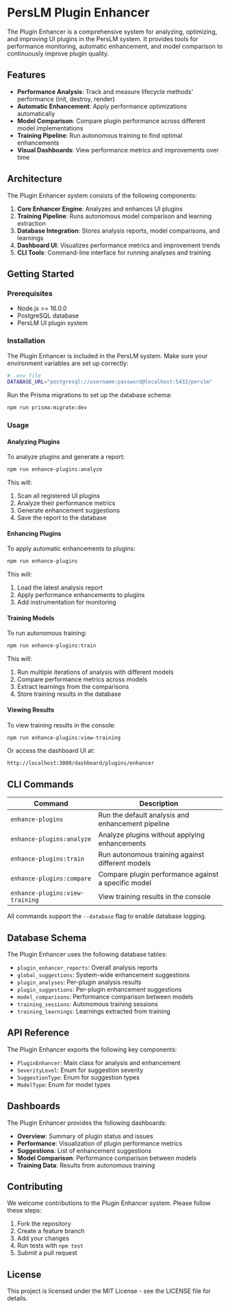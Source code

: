 # PersLM Plugin Enhancer

The Plugin Enhancer is a comprehensive system for analyzing, optimizing, and improving UI plugins in the PersLM system. It provides tools for performance monitoring, automatic enhancement, and model comparison to continuously improve plugin quality.

## Features

- **Performance Analysis**: Track and measure lifecycle methods' performance (init, destroy, render)
- **Automatic Enhancement**: Apply performance optimizations automatically
- **Model Comparison**: Compare plugin performance across different model implementations
- **Training Pipeline**: Run autonomous training to find optimal enhancements
- **Visual Dashboards**: View performance metrics and improvements over time

## Architecture

The Plugin Enhancer system consists of the following components:

1. **Core Enhancer Engine**: Analyzes and enhances UI plugins
2. **Training Pipeline**: Runs autonomous model comparison and learning extraction
3. **Database Integration**: Stores analysis reports, model comparisons, and learnings
4. **Dashboard UI**: Visualizes performance metrics and improvement trends
5. **CLI Tools**: Command-line interface for running analyses and training

## Getting Started

### Prerequisites

- Node.js >= 16.0.0
- PostgreSQL database
- PersLM UI plugin system

### Installation

The Plugin Enhancer is included in the PersLM system. Make sure your environment variables are set up correctly:

```bash
# .env file
DATABASE_URL="postgresql://username:password@localhost:5432/perslm"
```

Run the Prisma migrations to set up the database schema:

```bash
npm run prisma:migrate:dev
```

### Usage

#### Analyzing Plugins

To analyze plugins and generate a report:

```bash
npm run enhance-plugins:analyze
```

This will:
1. Scan all registered UI plugins
2. Analyze their performance metrics
3. Generate enhancement suggestions
4. Save the report to the database

#### Enhancing Plugins

To apply automatic enhancements to plugins:

```bash
npm run enhance-plugins
```

This will:
1. Load the latest analysis report
2. Apply performance enhancements to plugins
3. Add instrumentation for monitoring

#### Training Models

To run autonomous training:

```bash
npm run enhance-plugins:train
```

This will:
1. Run multiple iterations of analysis with different models
2. Compare performance metrics across models
3. Extract learnings from the comparisons
4. Store training results in the database

#### Viewing Results

To view training results in the console:

```bash
npm run enhance-plugins:view-training
```

Or access the dashboard UI at:

```
http://localhost:3000/dashboard/plugins/enhancer
```

## CLI Commands

| Command | Description |
|---------|-------------|
| `enhance-plugins` | Run the default analysis and enhancement pipeline |
| `enhance-plugins:analyze` | Analyze plugins without applying enhancements |
| `enhance-plugins:train` | Run autonomous training against different models |
| `enhance-plugins:compare` | Compare plugin performance against a specific model |
| `enhance-plugins:view-training` | View training results in the console |

All commands support the `--database` flag to enable database logging.

## Database Schema

The Plugin Enhancer uses the following database tables:

- `plugin_enhancer_reports`: Overall analysis reports
- `global_suggestions`: System-wide enhancement suggestions
- `plugin_analyses`: Per-plugin analysis results
- `plugin_suggestions`: Per-plugin enhancement suggestions
- `model_comparisons`: Performance comparison between models
- `training_sessions`: Autonomous training sessions
- `training_learnings`: Learnings extracted from training

## API Reference

The Plugin Enhancer exports the following key components:

- `PluginEnhancer`: Main class for analysis and enhancement
- `SeverityLevel`: Enum for suggestion severity
- `SuggestionType`: Enum for suggestion types
- `ModelType`: Enum for model types

## Dashboards

The Plugin Enhancer provides the following dashboards:

- **Overview**: Summary of plugin status and issues
- **Performance**: Visualization of plugin performance metrics
- **Suggestions**: List of enhancement suggestions
- **Model Comparison**: Performance comparison between models
- **Training Data**: Results from autonomous training

## Contributing

We welcome contributions to the Plugin Enhancer system. Please follow these steps:

1. Fork the repository
2. Create a feature branch
3. Add your changes
4. Run tests with `npm test`
5. Submit a pull request

## License

This project is licensed under the MIT License - see the LICENSE file for details. 